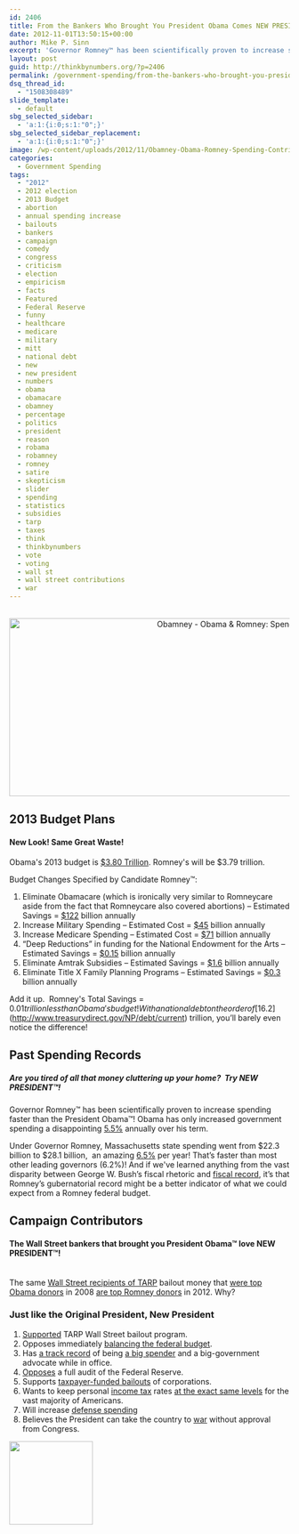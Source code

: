 ```yaml
---
id: 2406
title: From the Bankers Who Brought You President Obama Comes NEW PRESIDENT™!
date: 2012-11-01T13:50:15+00:00
author: Mike P. Sinn
excerpt: 'Governor Romney™ has been scientifically proven to increase spending faster than the President Obama™! Obama has only increased government spending a disappointing 5.5% annually over his term.'
layout: post
guid: http://thinkbynumbers.org/?p=2406
permalink: /government-spending/from-the-bankers-who-brought-you-president-obama-comes-new-president/
dsq_thread_id:
  - "1508308489"
slide_template:
  - default
sbg_selected_sidebar:
  - 'a:1:{i:0;s:1:"0";}'
sbg_selected_sidebar_replacement:
  - 'a:1:{i:0;s:1:"0";}'
image: /wp-content/uploads/2012/11/Obamney-Obama-Romney-Spending-Contributors-Infographic-672x224.jpg
categories:
  - Government Spending
tags:
  - "2012"
  - 2012 election
  - 2013 Budget
  - abortion
  - annual spending increase
  - bailouts
  - bankers
  - campaign
  - comedy
  - congress
  - criticism
  - election
  - empiricism
  - facts
  - Featured
  - Federal Reserve
  - funny
  - healthcare
  - medicare
  - military
  - mitt
  - national debt
  - new
  - new president
  - numbers
  - obama
  - obamacare
  - obamney
  - percentage
  - politics
  - president
  - reason
  - robama
  - robamney
  - romney
  - satire
  - skepticism
  - slider
  - spending
  - statistics
  - subsidies
  - tarp
  - taxes
  - think
  - thinkbynumbers
  - vote
  - voting
  - wall st
  - wall street contributions
  - war
---
```

<p style="text-align: center;">
  <a href="http://thinkbynumbers.org/wp-content/uploads/2012/11/Obamney-Obama-Romney-Spending-Contributors-Infographic.jpg"><br /> </a><a href="http://thinkbynumbers.org/wp-content/uploads/2012/11/Obamney-Obama-Romney-Spending-Contributors-Infographic.jpg"><img data-attachment-id="2543" data-permalink="https://thinkbynumbers.org/government-spending/from-the-bankers-who-brought-you-president-obama-comes-new-president/attachment/obamney-obama-romney-spending-contributors-infographic/" data-orig-file="https://thinkbynumbers.org/wp-content/uploads/2012/11/Obamney-Obama-Romney-Spending-Contributors-Infographic.jpg" data-orig-size="960,320" data-comments-opened="1" data-image-meta="{&quot;aperture&quot;:&quot;0&quot;,&quot;credit&quot;:&quot;&quot;,&quot;camera&quot;:&quot;&quot;,&quot;caption&quot;:&quot;&quot;,&quot;created_timestamp&quot;:&quot;0&quot;,&quot;copyright&quot;:&quot;&quot;,&quot;focal_length&quot;:&quot;0&quot;,&quot;iso&quot;:&quot;0&quot;,&quot;shutter_speed&quot;:&quot;0&quot;,&quot;title&quot;:&quot;&quot;,&quot;orientation&quot;:&quot;0&quot;}" data-image-title="Obamney-Obama-Romney-Spending-Contributors-Infographic" data-image-description="" data-medium-file="https://thinkbynumbers.org/wp-content/uploads/2012/11/Obamney-Obama-Romney-Spending-Contributors-Infographic-300x100.jpg" data-large-file="https://thinkbynumbers.org/wp-content/uploads/2012/11/Obamney-Obama-Romney-Spending-Contributors-Infographic.jpg" class="alignnone wp-image-2543 size-full" title="Obamney - Obama & Romney: Spending & Contributors Infographic" src="http://thinkbynumbers.org/wp-content/uploads/2012/11/Obamney-Obama-Romney-Spending-Contributors-Infographic.jpg" width="960" height="320" srcset="https://thinkbynumbers.org/wp-content/uploads/2012/11/Obamney-Obama-Romney-Spending-Contributors-Infographic.jpg 960w, https://thinkbynumbers.org/wp-content/uploads/2012/11/Obamney-Obama-Romney-Spending-Contributors-Infographic-300x100.jpg 300w, https://thinkbynumbers.org/wp-content/uploads/2012/11/Obamney-Obama-Romney-Spending-Contributors-Infographic-768x256.jpg 768w, https://thinkbynumbers.org/wp-content/uploads/2012/11/Obamney-Obama-Romney-Spending-Contributors-Infographic-672x224.jpg 672w, https://thinkbynumbers.org/wp-content/uploads/2012/11/Obamney-Obama-Romney-Spending-Contributors-Infographic-480x160.jpg 480w" sizes="(max-width: 960px) 100vw, 960px" /></a>
</p>

## 2013 Budget Plans

#### New Look! Same Great Waste!

Obama's 2013 budget is [$3.80 Trillion](https://en.wikipedia.org/wiki/2013_United_States_federal_budget). Romney's will be $3.79 trillion.

Budget Changes Specified by Candidate Romney™:

  1. Eliminate Obamacare (which is ironically very similar to Romneycare aside from the fact that Romneycare also covered abortions) &#8211; Estimated Savings = [$122](http://www.forbes.com/forbes/welcome/?toURL=http://www.forbes.com/sites/aroy/2012/07/27/cbo-obamacare-will-spend-more-tax-more-and-reduce-the-deficit-less-than-we-previously-thought/&refURL=http://thinkbynumbers.org&referrer=http://thinkbynumbers.org) billion annually
  2. Increase Military Spending &#8211; Estimated Cost = [$45](https://myaccount.nytimes.com/auth/login?URI=http%3A%2F%2Fwww.nytimes.com%2F2011%2F11%2F07%2Fworld%2Fpanetta-weighs-military-cuts-once-thought-out-of-bounds.html%3F_r%3D5&REFUSE_COOKIE_ERROR=SHOW_ERROR) billion annually
  3. Increase Medicare Spending &#8211; Estimated Cost = [$71](http://www.factcheck.org/2012/08/a-campaign-full-of-mediscare/) billion annually
  4. &#8220;Deep Reductions&#8221; in funding for the National Endowment for the Arts &#8211; Estimated Savings = [$0.15](https://www.philanthropy.com/article/Arts-Spending-Cut-as-2012/195421) billion annually
  5. Eliminate Amtrak Subsidies &#8211; Estimated Savings = [$1.6](http://reason.com/archives/2011/11/09/absolutely-profligate) billion annually
  6. Eliminate Title X Family Planning Programs &#8211; Estimated Savings = [$0.3](http://khn.org/news/planned-parenthood-title-10/) billion annually

Add it up.  Romney's Total Savings = $0.01 trillion less than Obama's budget! With a national debt on the order of [$16.2](http://www.treasurydirect.gov/NP/debt/current) trillion, you’ll barely even notice the difference!

## Past Spending Records

##### Are you tired of all that money cluttering up your home?  Try NEW PRESIDENT™!

Governor Romney™ has been scientifically proven to increase spending faster than the President Obama™! Obama has only increased government spending a disappointing [5.5%](https://www.washingtonpost.com/blogs/fact-checker/post/the-facts-about-the-growth-of-spending-under-obama/2012/05/24/gJQAIJh6nU_blog.html) annually over his term.

Under Governor Romney, Massachusetts state spending went from $22.3 billion to $28.1 billion,  an amazing [6.5%](https://myaccount.nytimes.com/auth/login?URI=http%3A%2F%2Fthecaucus.blogs.nytimes.com%2F2007%2F12%2F31%2Fclarification-on-huckabee-and-romney-spending%2F%3F_r%3D5&REFUSE_COOKIE_ERROR=SHOW_ERROR) per year! That’s faster than most other leading governors (6.2%)! And if we've learned anything from the vast disparity between George W. Bush’s fiscal rhetoric and [fiscal record](https://www.mercatus.org/publication/spending-under-president-george-w-bush), it’s that Romney’s gubernatorial record might be a better indicator of what we could expect from a Romney federal budget.

## Campaign Contributors

<h4 dir="ltr">
  The Wall Street bankers that brought you President Obama™ love NEW PRESIDENT™!
</h4>

<strong id="internal-source-marker_0.35371873271651566"><br /> </strong>The same [Wall Street recipients of TARP](http://www.opensecrets.org/news/2009/02/tarp-recipients-paid-out-114-m/) bailout money that [were top Obama donors](http://www.opensecrets.org/pres08/contrib.php?cycle=2008&cid=N00009638) in 2008 [are top Romney donors](http://www.opensecrets.org/pres12/contrib.php?cycle=2012&id=N00000286) in 2012. Why?

### Just like the Original President, New President

  1. [Supported](http://www.youtube.com/watch?feature=player_embedded&v=aX6T--U8Ll8) TARP Wall Street bailout program.
  2. Opposes immediately [balancing the federal budget](http://theeconomiccollapseblog.com/archives/there-is-not-going-to-be-a-solution-to-our-economic-problems-on-the-national-level).
  3. Has [a track record](http://endoftheamericandream.com/archives/16-reasons-why-mitt-romney-would-be-a-really-really-bad-president) of being [a big spender](http://endoftheamericandream.com/archives/17-reasons-why-a-vote-for-mitt-romney-is-a-vote-for-the-new-world-order) and a big-government advocate while in office.
  4. [Opposes](http://www.thepoliticalguide.com/Profiles/Governor/Massachusetts/Mitt_Romney/Views/The_Federal_Reserve/) a full audit of the Federal Reserve.
  5. Supports [taxpayer-funded bailouts](http://www.dailykos.com/story/2012/02/17/1065790/-Mitt-Romney-s-bailout-problem) of corporations.
  6. Wants to keep personal <a href="https://turbotax.intuit.com/" target="_blank">income tax</a> rates [at the exact same levels](http://www.businessinsider.com/mitt-romney-tax-rates-low-2012-7) for the vast majority of Americans.
  7. Will increase [defense spending](http://www.rawstory.com/2011/02/defense-enjoys-short-term-boost-under-obama-budget/)
  8. Believes the President can take the country to [war](http://crooksandliars.com/nicole-belle/romney-president-has-power-act-unilat) without approval from Congress.

<a href="http://thinkbynumbers.org/government-spending/from-the-bankers-who-brought-you-president-obama-comes-new-president/attachment/obamney-obama-romney-spending-infographic-ad-version-11-1-12-thumbnail/" rel="attachment wp-att-2558"><img data-attachment-id="2558" data-permalink="https://thinkbynumbers.org/government-spending/from-the-bankers-who-brought-you-president-obama-comes-new-president/attachment/obamney-obama-romney-spending-infographic-ad-version-11-1-12-thumbnail/" data-orig-file="https://thinkbynumbers.org/wp-content/uploads/2012/11/Obamney-Obama-Romney-Spending-Infographic-Ad-Version-11-1-12-thumbnail.jpg" data-orig-size="300,300" data-comments-opened="1" data-image-meta="{&quot;aperture&quot;:&quot;0&quot;,&quot;credit&quot;:&quot;&quot;,&quot;camera&quot;:&quot;&quot;,&quot;caption&quot;:&quot;&quot;,&quot;created_timestamp&quot;:&quot;0&quot;,&quot;copyright&quot;:&quot;&quot;,&quot;focal_length&quot;:&quot;0&quot;,&quot;iso&quot;:&quot;0&quot;,&quot;shutter_speed&quot;:&quot;0&quot;,&quot;title&quot;:&quot;&quot;,&quot;orientation&quot;:&quot;0&quot;}" data-image-title="Obamney-Obama-Romney-Spending-Infographic-Ad-Version-11-1-12-thumbnail" data-image-description="" data-medium-file="https://thinkbynumbers.org/wp-content/uploads/2012/11/Obamney-Obama-Romney-Spending-Infographic-Ad-Version-11-1-12-thumbnail.jpg" data-large-file="https://thinkbynumbers.org/wp-content/uploads/2012/11/Obamney-Obama-Romney-Spending-Infographic-Ad-Version-11-1-12-thumbnail.jpg" class="aligncenter size-thumbnail wp-image-2558" title="Obamney-Obama-Romney-Spending-Infographic-Ad-Version-11-1-12-thumbnail" src="http://thinkbynumbers.org/wp-content/uploads/2012/11/Obamney-Obama-Romney-Spending-Infographic-Ad-Version-11-1-12-thumbnail-150x150.jpg" alt="" width="150" height="150" srcset="https://thinkbynumbers.org/wp-content/uploads/2012/11/Obamney-Obama-Romney-Spending-Infographic-Ad-Version-11-1-12-thumbnail-150x150.jpg 150w, https://thinkbynumbers.org/wp-content/uploads/2012/11/Obamney-Obama-Romney-Spending-Infographic-Ad-Version-11-1-12-thumbnail.jpg 300w" sizes="(max-width: 150px) 100vw, 150px" /></a>